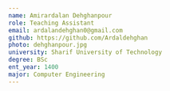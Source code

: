 ```yaml
---
name: Amirardalan Dehghanpour
role: Teaching Assistant
email: ardalandehghan0@gmail.com
github: https://github.com/Ardaldehghan
photo: dehghanpour.jpg
university: Sharif University of Technology
degree: BSc
ent_year: 1400
major: Computer Engineering
---
```

